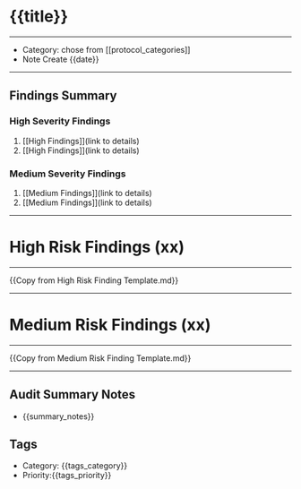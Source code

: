
# {{title}}
---
- Category: chose from [[protocol_categories]]
- Note Create {{date}}
---
## Findings Summary

### High Severity Findings
1. [[High Findings]](link to details)
2. [[High Findings]](link to details)

### Medium Severity Findings
1. [[Medium Findings]](link to details)
2. [[Medium Findings]](link to details)

---
# High Risk Findings (xx)

---

{{Copy from High Risk Finding Template.md}}

---

# Medium Risk Findings (xx)

---

{{Copy from Medium Risk Finding Template.md}}

---

## Audit Summary Notes
- {{summary_notes}}

## Tags
- Category: {{tags_category}}
- Priority:{{tags_priority}}